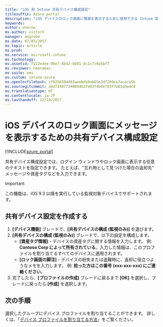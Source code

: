 ```yaml
---
title: "iOS 用 Intune 共有デバイス構成設定"
titlesuffix: Azure portal
description: "iOS デバイスのロック画面に情報を表示するために使用できる Intune 設定について説明します。\""
keywords: 
author: vhorne
ms.author: victorh
manager: angrobe
ms.date: 07/03/2017
ms.topic: article
ms.prod: 
ms.service: microsoft-intune
ms.technology: 
ms.assetid: f122e4ee-90e7-4b42-b801-8c1c7c0a5bf7
ms.reviewer: heenamac
ms.suite: ems
ms.custom: intune-azure
ms.openlocfilehash: 1f9256594493aeebda9ab65e3df269ea7acaca5b
ms.sourcegitcommit: a9d734877340894637e03f4b4ef83f7d01ddedc8
ms.translationtype: HT
ms.contentlocale: ja-JP
ms.lasthandoff: 12/19/2017
---
```

# <a name="shared-device-configuration-settings-to-display-messages-on-the-ios-device-lock-screen"></a>iOS デバイスのロック画面にメッセージを表示するための共有デバイス構成設定

[!INCLUDE[azure_portal](./includes/azure_portal.md)]

共有デバイス構成設定では、ログイン ウィンドウやロック画面に表示する任意のテキストを指定できます。 たとえば、"忘れ物として見つけた場合の返却先" メッセージや資産タグなどを入力できます。 

>[!IMPORTANT]
> この機能は、iOS 9.3 以降を実行している監視対象デバイスでサポートされます。

## <a name="create-shared-device-settings"></a>共有デバイス設定を作成する

1. **[デバイス機能]** ブレードで、**[共有デバイスの構成 (監視のみ)]** を選びます。
2. **[共有デバイスの構成 (監視のみ)]** ブレードで、以下の設定を構成します。
    - **[資産タグ情報]** - デバイスの資産タグに関する情報を入力します。 例: **Contoso Corp によって所有されている**。入力した情報は、このプロファイルを割り当てるすべてのデバイスに適用されます。
    - **[ロック画面の脚注]** - デバイスの紛失または盗難時に、返却に役立つようなメモを入力します。 例: **拾った方はこの番号 (xxx-xxx-xxx) にご連絡ください**。
3. 完了したら、**[プロファイルの作成]** ブレードに戻るまで **[OK]** を選択し、ブレードに戻ったら **[作成]** を選択します。 


## <a name="next-steps"></a>次の手順

選択したグループにデバイス プロファイルを割り当てることができます。 詳しくは、「[デバイス プロファイルを割り当てる方法](device-profile-assign.md)」をご覧ください。
